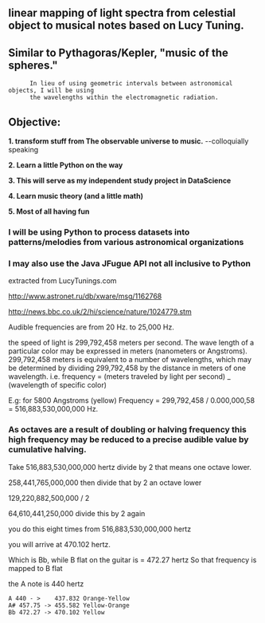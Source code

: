 ## linear mapping of light spectra from celestial object to musical notes based on Lucy Tuning.
## Similar to Pythagoras/Kepler, "music of the spheres." 
          In lieu of using geometric intervals between astronomical objects, I will be using  
          the wavelengths within the electromagnetic radiation.

## Objective:

**1. transform stuff from The observable universe to music.** --colloquially speaking

**2. Learn a little Python on the way**

**3. This will serve as my independent study project in DataScience**

**4. Learn music theory (and a little math)**

**5. Most of all having fun**

### I will be using Python to process datasets into patterns/melodies from various astronomical organizations
### I may also use the Java JFugue API not all inclusive to Python

extracted from LucyTunings.com

http://www.astronet.ru/db/xware/msg/1162768

http://news.bbc.co.uk/2/hi/science/nature/1024779.stm

Audible frequencies are from 20 Hz. to 25,000 Hz.

the speed of light is  299,792,458 meters per second. The wave length of a particular color may be expressed in meters (nanometers or Angstroms).
299,792,458 meters is equivalent to a number of wavelengths, which may be determined by dividing 299,792,458 by the distance in meters of one wavelength.
i.e. frequency = (meters traveled by light per second) _ (wavelength of specific color)

E.g: for 5800 Angstroms (yellow) Frequency = 299,792,458 / 0.000,000,58 = 516,883,530,000,000 Hz.

### As octaves are a result of doubling or halving frequency this high frequency may be reduced to a precise audible value by cumulative halving.

Take 516,883,530,000,000 hertz divide by 2 that means one octave lower.

258,441,765,000,000 then divide that by 2 an octave lower

129,220,882,500,000 / 2

64,610,441,250,000 divide this by 2 again

you do this eight times from 516,883,530,000,000 hertz

you will arrive at 470.102 hertz.

Which is Bb, while B flat on the guitar is =  472.27 hertz
So that frequency is mapped to B flat

the A note is 440 hertz

	A 440 - >    437.832 Orange-Yellow
	A# 457.75 -> 455.582 Yellow-Orange
	Bb 472.27 -> 470.102 Yellow
